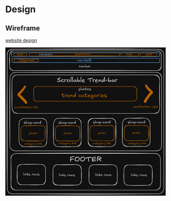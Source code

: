 # Design

## Wireframe

[website design](https://excalidraw.com/#json=L225a_iWsaMLrGhixhepx,J_EqbJCGmWxRX0Mh-Hx0TQ)

![website design](/planning/design.png)
